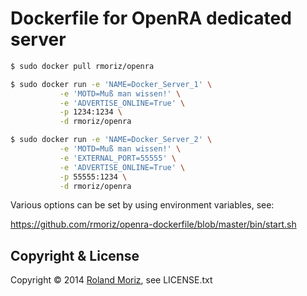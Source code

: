 # Dockerfile for OpenRA dedicated server

```sh
$ sudo docker pull rmoriz/openra

$ sudo docker run -e 'NAME=Docker_Server_1' \
           -e 'MOTD=Muß man wissen!' \
           -e 'ADVERTISE_ONLINE=True' \
           -p 1234:1234 \
           -d rmoriz/openra

$ sudo docker run -e 'NAME=Docker_Server_2' \
           -e 'MOTD=Muß man wissen!' \
           -e 'EXTERNAL_PORT=55555' \
           -e 'ADVERTISE_ONLINE=True' \
           -p 55555:1234 \
           -d rmoriz/openra 
```

Various options can be set by using environment variables, see:

https://github.com/rmoriz/openra-dockerfile/blob/master/bin/start.sh


## Copyright & License

Copyright © 2014 [Roland Moriz](https://roland.io), see LICENSE.txt
